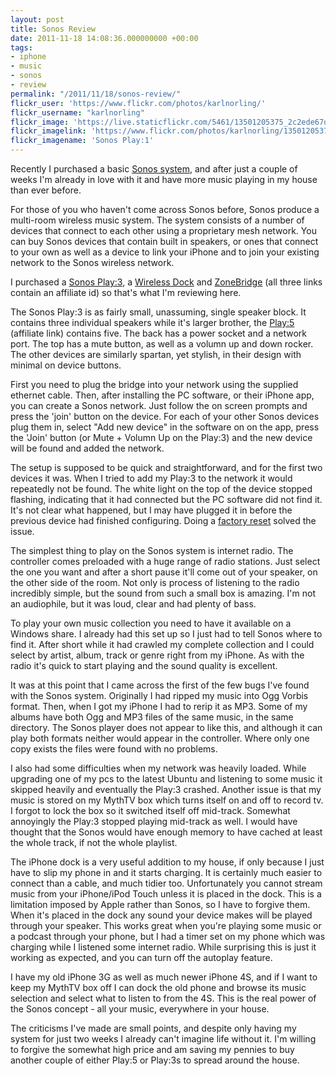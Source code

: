 ```yaml
---
layout: post
title: Sonos Review
date: 2011-11-18 14:08:36.000000000 +00:00
tags:
- iphone
- music
- sonos
- review
permalink: "/2011/11/18/sonos-review/"
flickr_user: 'https://www.flickr.com/photos/karlnorling/'
flickr_username: "karlnorling"
flickr_image: 'https://live.staticflickr.com/5461/13501205375_2c2ede67d9_w.jpg'
flickr_imagelink: 'https://www.flickr.com/photos/karlnorling/13501205375/'
flickr_imagename: 'Sonos Play:1'
---
```

Recently I purchased a basic [Sonos system](http://www.sonos.com/), and after just a couple of
weeks I'm already in love with it and have more music playing in my house than ever before.

For those of you who haven't come across Sonos before, Sonos produce a multi-room wireless music system. The
system consists of a number of devices that connect to each other using a proprietary mesh network. You can
buy Sonos devices that contain built in speakers, or ones that connect to your own as well as a device to link
your iPhone and to join your existing network to the Sonos wireless network.

I purchased a 
[Sonos
Play:3](http://www.amazon.co.uk/gp/product/B005CI5H3U/ref=as_li_qf_sp_asin_tl?ie=UTF8&amp;tag=indiegicouk-21&amp;linkCode=as2&amp;camp=1634&amp;creative=6738&amp;creativeASIN=B005CI5H3U), a 
[Wireless
Dock](http://www.amazon.co.uk/gp/product/B0047ZFXTM/ref=as_li_qf_sp_asin_tl?ie=UTF8&amp;tag=indiegicouk-21&amp;linkCode=as2&amp;camp=1634&amp;creative=6738&amp;creativeASIN=B0047ZFXTM) and 
[ZoneBridge](http://www.amazon.co.uk/gp/product/B000YGIJ62/ref=as_li_qf_sp_asin_tl?ie=UTF8&amp;tag=indiegicouk-21&amp;linkCode=as2&amp;camp=1634&amp;creative=6738&amp;creativeASIN=B000YGIJ62)
(all three links contain an affiliate id) so that's what I'm reviewing here.

The Sonos Play:3 is as fairly small, unassuming, single speaker block. It contains three individual speakers
while it's larger brother, the 
[Play:5](http://www.amazon.co.uk/gp/product/B002RL9KZG/ref=as_li_ss_tl?ie=UTF8&amp;tag=indiegicouk-21&amp;linkCode=as2&amp;camp=1634&amp;creative=19450&amp;creativeASIN=B002RL9KZG)
(affiliate link) contains five. The back has a power socket and a network port. The top has a mute button, as
well as a volumn up and down rocker. The other devices are similarly spartan, yet stylish, in their design
with minimal on device buttons.

First you need to plug the bridge into your network using the supplied ethernet cable. Then, after installing
the PC software, or their iPhone app, you can create a Sonos network. Just follow the on screen prompts and
press the 'join' button on the device. For each of your other Sonos devices plug them in, select "Add new
device" in the software on on the app, press the 'Join' button (or Mute + Volumn Up on the Play:3) and the new
device will be found and added the network.

The setup is supposed to be quick and straightforward, and for the first two devices it was. When I tried to
add my Play:3 to the network it would repeatedly not be found. The white light on the top of the device
stopped flashing, indicating that it had connected but the PC software did not find it. It's not clear what
happened, but I may have plugged it in before the previous device had finished configuring. Doing a 
[factory
reset](http://sonos.custhelp.com/cgi-bin/sonos.cfg/php/enduser/std_adp.php?p_faqid=250&amp;p_created=1109033213&amp;p_sid=VIbVUpJk&amp;p_accessibility=0&amp;p_redirect=&amp;p_lva=&amp;p_sp=cF9zcmNoPTEmcF9zb3J0X2J5PSZwX2dyaWRzb3J0PSZwX3Jvd19jbnQ9OCw4JnBfcHJvZHM9JnBfY2F0cz0mcF9wdj0mcF9jdj0mcF9zZWFyY2hfdHlwZT1hbnN3ZXJzLnNlYXJjaF9mbmwmcF9wYWdlPTEmcF9zZWFyY2hfdGV4dD1yZXNldA**&amp;p_li=&amp;p_topview=1) solved the issue.

The simplest thing to play on the Sonos system is internet radio. The controller comes preloaded with a huge
range of radio stations. Just select the one you want and after a short pause it'll come out of your speaker,
on the other side of the room. Not only is process of listening to the radio incredibly simple, but the sound
from such a small box is amazing. I'm not an audiophile, but it was loud, clear and had plenty of bass.

To play your own music collection you need to have it available on a Windows share. I already had this set up
so I just had to tell Sonos where to find it. After short while it had crawled my complete collection and I
could select by artist, album, track or genre right from my iPhone. As with the radio it's quick to start
playing and the sound quality is excellent.

It was at this point that I came across the first of the few bugs I've found with the Sonos system. Originally
I had ripped my music into Ogg Vorbis format. Then, when I got my iPhone I had to rerip it as MP3. Some of my
albums have both Ogg and MP3 files of the same music, in the same directory. The Sonos player does not appear
to like this, and although it can play both formats neither would appear in the controller. Where only one
copy exists the files were found with no problems.

I also had some difficulties when my network was heavily loaded. While upgrading one of my pcs to the latest
Ubuntu and listening to some music it skipped heavily and eventually the Play:3 crashed. Another issue is that
my music is stored on my MythTV box which turns itself on and off to record tv. I forgot to lock the box so it
switched itself off mid-track. Somewhat annoyingly the Play:3 stopped playing mid-track as well. I would have
thought that the Sonos would have enough memory to have cached at least the whole track, if not the whole
playlist.

The iPhone dock is a very useful addition to my house, if only because I just have to slip my phone in and it
starts charging. It is certainly much easier to connect than a cable, and much tidier too. Unfortunately you
cannot stream music from your iPhone/iPod Touch unless it is placed in the dock. This is a limitation imposed
by Apple rather than Sonos, so I have to forgive them. When it's placed in the dock any sound your device
makes will be played through your speaker. This works great when you're playing some music or a podcast
through your phone, but I had a timer set on my phone which was charging while I listened some internet radio.
While surprising this is just it working as expected, and you can turn off the autoplay feature.

I have my old iPhone 3G as well as much newer iPhone 4S, and if I want to keep my MythTV box off I can dock
the old phone and browse its music selection and select what to listen to from the 4S. This is the real power
of the Sonos concept - all your music, everywhere in your house.

The criticisms I've made are small points, and despite only having my system for just two weeks I already
can't imagine life without it. I'm willing to forgive the somewhat high price and am saving my pennies to buy
another couple of either Play:5 or Play:3s to spread around the house.
